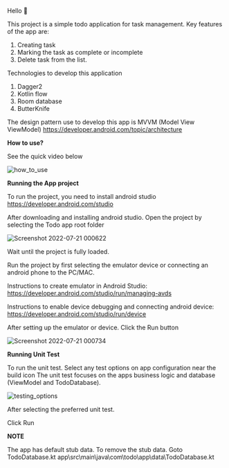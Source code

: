 Hello 👋

This project is a simple todo application for task management. 
Key features of the app are:
1. Creating task
2. Marking the task as complete or incomplete
3. Delete task from the list.

Technologies to develop this application
1. Dagger2
2. Kotlin flow
3. Room database
4. ButterKnife

The design pattern use to develop this app is MVVM (Model View ViewModel)
https://developer.android.com/topic/architecture

**How to use?**

See the quick video below

![how_to_use](https://user-images.githubusercontent.com/8465561/180029292-460a68af-946a-4887-873f-f1afb8b08f0f.gif)

**Running the App project**

To run the project, you need to install android studio
https://developer.android.com/studio

After downloading and installing android studio. Open the project by selecting the Todo app root folder

![Screenshot 2022-07-21 000622](https://user-images.githubusercontent.com/8465561/180030124-38866d46-41c2-4f6a-8887-fdb16b074109.png)

Wait until the project is fully loaded.

Run the project by first selecting the emulator device or connecting an android phone to the PC/MAC.

Instructions to create emulator in Android Studio: 
https://developer.android.com/studio/run/managing-avds

Instructions to enable device debugging and connecting android device:
https://developer.android.com/studio/run/device

After setting up the emulator or device. Click the Run button

![Screenshot 2022-07-21 000734](https://user-images.githubusercontent.com/8465561/180030847-ebf8e3df-7e01-4a26-b628-faac11ae6aca.png)

**Running Unit Test**

To run the unit test. Select any test options on app configuration near the build icon
The unit test focuses on the apps business logic and database (ViewModel and TodoDatabase).

![testing_options](https://user-images.githubusercontent.com/8465561/180031503-a581edc3-2de5-4f1a-a1c9-8d37cb4688e4.png)

After selecting the preferred unit test.

Click Run


**NOTE**

The app has default stub data. To remove the stub data. Goto TodoDatabase.kt
app\src\main\java\com\todo\app\data\TodoDatabase.kt

